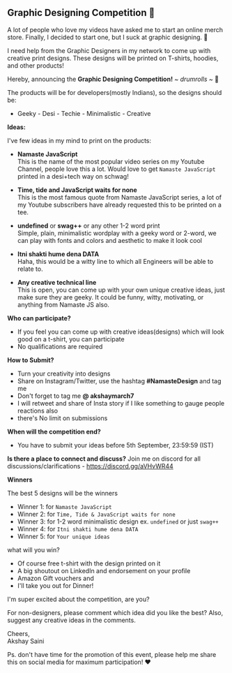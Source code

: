 ## Graphic Designing Competition 🚀

A lot of people who love my videos have asked me to start an online merch store.
Finally, I decided to start one, but I suck at graphic designing. 🥺

I need help from the Graphic Designers in my network to come up with creative print designs. These designs will be printed on T-shirts, hoodies, and other products!

Hereby, announcing the **Graphic Designing Competition!** *~ drumrolls ~* 🥳

The products will be for developers(mostly Indians), so the designs should be: 
- Geeky - Desi - Techie - Minimalistic - Creative

**Ideas:**

I've few ideas in my mind to print on the products: 

- **Namaste JavaScript**   
This is the name of the most popular video series on my Youtube Channel, people love this a lot. Would love to get `Namaste JavaScript` printed in a desi+tech way on schwag!
- **Time, tide and JavaScript waits for none**  
This is the most famous quote from Namaste JavaScript series, a lot of my Youtube subscribers have already requested this to be printed on a tee. 
- **undefined**  or **swag++** or any other 1-2 word print   
Simple, plain, minimalistic wordplay with a geeky word or 2-word, we can play with fonts and colors and aesthetic to make it look cool
- **Itni shakti hume dena DATA**  
Haha, this would be a witty line to which all Engineers will be able to relate to.

- **Any creative technical line**  
This is open, you can come up with your own unique creative ideas, just make sure they are geeky. It could be funny, witty, motivating, or anything from Namaste JS also.

**Who can participate?**
- If you feel you can come up with creative ideas(designs) which will look good on a t-shirt, you can participate
- No qualifications are required

**How to Submit?**
- Turn your creativity into designs
-  Share on Instagram/Twitter, use the hashtag **#NamasteDesign** and tag me
- Don't forget to tag me **@ akshaymarch7**
-  I will retweet and share of Insta story if I like something to gauge people reactions also
- there's No limit on submissions


**When will the competition end?**
- You have to submit your ideas before 5th September, 23:59:59 (IST)

**Is there a place to connect and discuss?**
Join me on discord for all discussions/clarifications - https://discord.gg/aVHvWR44

**Winners**

The best 5 designs will be the winners
- Winner 1:  for `Namaste JavaScript`
- Winner 2: for `Time, Tide & JavaScript waits for none`
- Winner 3: for 1-2 word minimalistic design ex. `undefined` or just `swag++`
- Winner 4: for `Itni shakti hume dena DATA`
- Winner 5: for `Your unique ideas`

what will you win?  
- Of course free t-shirt with the design printed on it 
- A big shoutout on LinkedIn and endorsement on your profile
- Amazon Gift vouchers and 
- I'll take you out for Dinner!

I'm super excited about the competition, are you?

For non-designers, please comment which idea did you like the best? 
Also, suggest any creative ideas in the comments.

Cheers,   
Akshay Saini

Ps. don't have time for the promotion of this event, please help me share this on social media for maximum participation! ❤️


